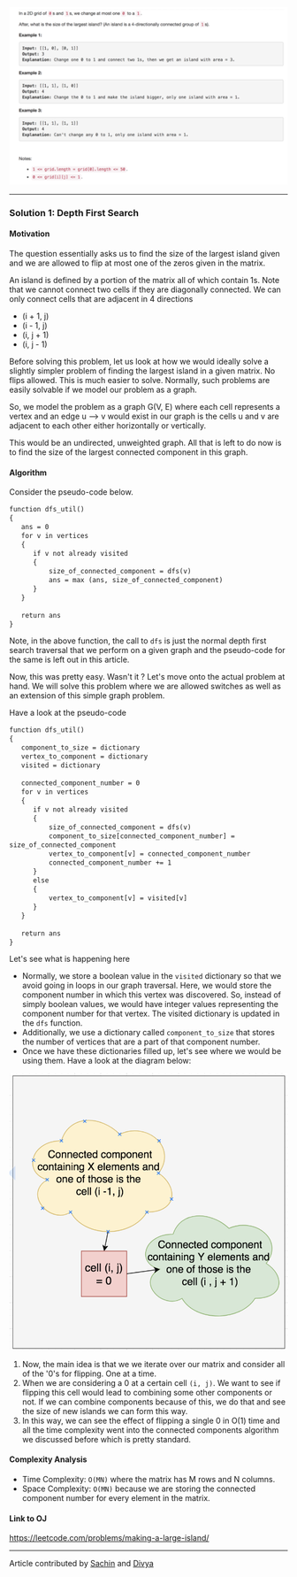 <p align="center">
<img src="../../Images/Making-A-Large-Island.png" width="600">
</p>

---
### Solution 1: Depth First Search

#### Motivation

The question essentially asks us to find the size of the largest island given and we are allowed to
flip at most one of the zeros given in the matrix.

An island is defined by a portion of the matrix all of which contain 1s. Note that we cannot connect two
cells if they are diagonally connected. We can only connect cells that are adjacent in 4 directions
  * (i + 1, j)
  * (i - 1, j)
  * (i,  j + 1)
  * (i, j - 1)

Before solving this problem, let us look at how we would ideally solve a slightly simpler problem of finding
the largest island in a given matrix. No flips allowed. This is much easier to solve. Normally, such problems are easily solvable if we model our problem as a graph.

So, we model the problem as a graph G(V, E) where each cell represents a vertex and an edge u --> v would exist
in our graph is the cells u and v are adjacent to each other either horizontally or vertically.

This would be an undirected, unweighted graph. All that is left to do now is to find the size of the largest
connected component in this graph.

#### Algorithm

Consider the pseudo-code below.

```
function dfs_util()
{
   ans = 0
   for v in vertices
   {
      if v not already visited
      {
          size_of_connected_component = dfs(v)
          ans = max (ans, size_of_connected_component)
      }
   }

   return ans
}
```

Note, in the above function, the call to `dfs` is just the normal depth first search traversal that we perform on a given graph and the pseudo-code for the same is left out in this article.

Now, this was pretty easy. Wasn't it ? Let's move onto the actual problem at hand. We will solve this problem where we are allowed switches as well as an extension of this simple graph problem.

Have a look at the pseudo-code

```
function dfs_util()
{
   component_to_size = dictionary
   vertex_to_component = dictionary
   visited = dictionary

   connected_component_number = 0
   for v in vertices
   {
      if v not already visited
      {
          size_of_connected_component = dfs(v)
          component_to_size[connected_component_number] = size_of_connected_component
          vertex_to_component[v] = connected_component_number
          connected_component_number += 1
      }
      else
      {
          vertex_to_component[v] = visited[v]
      }
   }

   return ans
}
```

Let's see what is happening here

* Normally, we store a boolean value in the `visited` dictionary so that we avoid going in loops in our graph traversal. Here, we would store the component number in which this vertex was discovered. So, instead of simply boolean values, we would have integer values representing the component number for that vertex. The visited dictionary is updated in the `dfs` function.
* Additionally, we use a dictionary called `component_to_size` that stores the number of vertices that are a part of that component number.
* Once we have these dictionaries filled up, let's see where we would be using them. Have a look at the diagram below:

<p align="center">
<img src="../../Images/Large-Island-Logic.png" width="600">
</p>

1. Now, the main idea is that we we iterate over our matrix and consider all of the '0's for flipping. One at a time.
2. When we are considering a 0 at a certain cell `(i, j)`. We want to see if flipping this cell would lead to combining some other components or not. If we can combine components because of this, we do that and see the size of new islands we can form this way.
3. In this way, we can see the effect of flipping a single 0 in O(1) time and all the time complexity went into the connected components algorithm we discussed before which is pretty standard.

#### Complexity Analysis

* Time Complexity: `O(MN)` where the matrix has M rows and N columns.
* Space Complexity: `O(MN)` because we are storing the connected component number for every element in the matrix. 

#### Link to OJ

https://leetcode.com/problems/making-a-large-island/

---
Article contributed by [Sachin](https://github.com/edorado93) and [Divya](https://github.com/DivyaGodayal)
